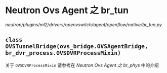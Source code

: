 # Neutron Ovs Agent 之 br_tun

*neutron/plugins/ml2/drivers/openvswitch/agent/openflow/native/br_tun.py*

## `class OVSTunnelBridge(ovs_bridge.OVSAgentBridge, br_dvr_process.OVSDVRProcessMixin)`

关于 `OVSDVRProcessMixin` 请参考在 *Neutron Ovs Agent 之 br_phys* 中的介绍














